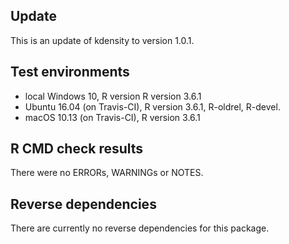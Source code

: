 ## Update
This is an update of kdensity to version 1.0.1.

## Test environments
* local Windows 10, R version R version 3.6.1
* Ubuntu 16.04 (on Travis-CI), R version 3.6.1, R-oldrel, R-devel.
* macOS 10.13 (on Travis-CI), R version 3.6.1

## R CMD check results
There were no ERRORs, WARNINGs or NOTES.

## Reverse dependencies
There are currently no reverse dependencies for this package.

